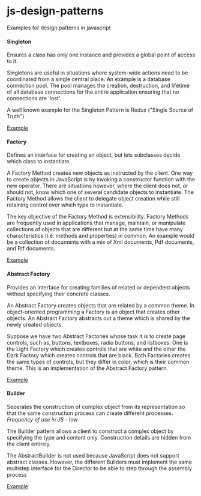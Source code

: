 # js-design-patterns
Examples for design patterns in javascript  

#### Singleton

Ensures a class has only one instance and provides a global point of access to it.  

Singletons are useful in situations where system-wide actions need to be coordinated from a single central place. An example is a database connection pool. The pool manages the creation, destruction, and lifetime of all database connections for the entire application ensuring that no connections are 'lost'.  

A well known example for the Singleton Pattern is Redux ("Single Source of Truth")

[Example](/Singleton.js)

#### Factory

Defines an interface for creating an object, but lets subclasses decide which class to instantiate.  

A Factory Method creates new objects as instructed by the client. One way to create objects in JavaScript is by invoking a constructor function with the new operator. There are situations however, where the client does not, or should not, know which one of several candidate objects to instantiate. The Factory Method allows the client to delegate object creation while still retaining control over which type to instantiate.  

The key objective of the Factory Method is extensibility. Factory Methods are frequently used in applications that manage, maintain, or manipulate collections of objects that are different but at the same time have many characteristics (i.e. methods and properties) in common. An example would be a collection of documents with a mix of Xml documents, Pdf documents, and Rtf documents.  

[Example](/Factory.js)

#### Abstract Factory

Provides an interface for creating families of related or dependent objects without specifying their concrete classes.  

An Abstract Factory creates objects that are related by a common theme. In object-oriented programming a Factory is an object that creates other objects. An Abstract Factory abstracts out a theme which is shared by the newly created objects.  

Suppose we have two Abstract Factories whose task it is to create page controls, such as, buttons, textboxes, radio buttons, and listboxes. One is the Light Factory which creates controls that are white and the other the Dark Factory which creates controls that are black. Both Factories creates the same types of controls, but they differ in color, which is their common theme. This is an implementation of the Abstract Factory pattern.  

[Example](/AbstractFactory.js)

#### Builder

Seperates the construction of complex object from its representation so that the same construction process can create different processes.  
*Frequency of use in JS* - low  

The Builder pattern allows a client to construct a complex object by specifying the type and content only. Construction details are hidden from the client entirely.  

The AbstractBuilder is not used because JavaScript does not support abstract classes. However, the different Builders must implement the same multistep interface for the Director to be able to step through the assembly process  

[Example](/Builder.js)


 
